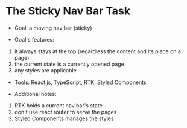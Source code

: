 # The Sticky Nav Bar Task

- Goal: a moving nav bar (sticky)

- Goal's features:

1. it always stays at the top (regardless the content and its place on a page)
2. the current state is a currently opened page
3. any styles are applicable

- Tools: React.js, TypeScript, RTK, Styled Components

- Additional notes:

1. RTK holds a current nav bar's state
2. don't use react router to serve the pages
3. Styled Components manages the styles
